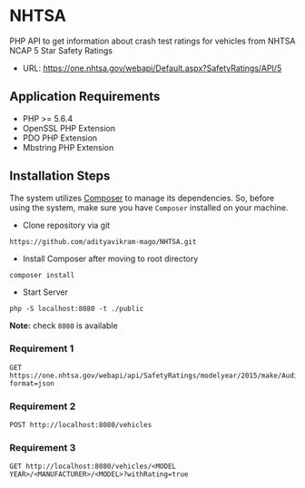 # NHTSA
PHP API to get information about crash test ratings for vehicles from NHTSA NCAP 5 Star Safety Ratings

* URL: https://one.nhtsa.gov/webapi/Default.aspx?SafetyRatings/API/5


## Application Requirements
* PHP >= 5.6.4
* OpenSSL PHP Extension
* PDO PHP Extension
* Mbstring PHP Extension

## Installation Steps
The system utilizes [Composer](https://getcomposer.org/download/) to manage its dependencies. So, before using the system, make sure you have `Composer` installed on your machine.

* Clone repository via git
```
https://github.com/adityavikram-mago/NHTSA.git
```

* Install Composer after moving to root directory
```
composer install
```
* Start Server 
```
php -S localhost:8080 -t ./public
```

**Note:** check `8080` is available

### Requirement 1

```
GET https://one.nhtsa.gov/webapi/api/SafetyRatings/modelyear/2015/make/Audi/model/A3?format=json
```  
  
### Requirement 2

```
POST http://localhost:8080/vehicles
```

### Requirement 3

```
GET http://localhost:8080/vehicles/<MODEL YEAR>/<MANUFACTURER>/<MODEL>?withRating=true
```
